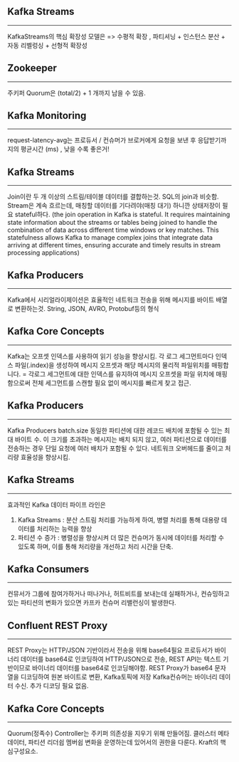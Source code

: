 ## Kafka Streams
___
KafkaStreams의 핵심 확장성 모델은 => 수평적 확장 , 파티셔닝 + 인스턴스 분산 + 자동 리벨렁싱 + 선형적 확장성

## Zookeeper
___
주키퍼 Quorum은 (total/2) + 1 개까지 남을 수 있음. 

## Kafka Monitoring
___
request-latency-avg는 프로듀서 / 컨슈머가 브로커에게 요청을 보낸 후 응답받기까지의 평균시간 (ms) , 낮을 수록 좋은거!

## Kafka Streams
___
Join이란 두 개 이상의 스트림/테이블 데이터를 결합하는것. SQL의 join과 비슷함.
Stream은 계속 흐르는데, 매칭할 데이터를 기다려야(매칭 대기) 하니깐 상태저장이 필요 stateful하다.
(the join operation in Kafka is stateful. It requires maintaining state information about the streams or tables being joined to handle the combination of data 
across different time windows or key matches. This statefulness allows Kafka to manage complex joins that integrate data arriving at different times, 
ensuring accurate and timely results in stream processing applications)

## Kafka Producers
___
Kafka에서 시리얼라이제이션은 효율적인 네트워크 전송을 위해 메시지를 바이트 배열로 변환하는것. String, JSON, AVRO, Protobuf등의 형식

## Kafka Core Concepts
___
Kafka는 오프셋 인덱스를 사용하여 읽기 성능을 향상시킴. 각 로그 세그먼트마다 인덱스 파일(.index)을 생성하여 메시지 오프셋과 해당 메시지의 물리적 파일위치를 매핑합니다.
= 각로그 세그먼트에 대한 인덱스를 유지하여 메시지 오프셋을 파일 위치에 매핑함으로써 전체 세그먼트를 스캔할 필요 없이 메시지를 빠르게 찾고 접근.

## Kafka Producers
___
Kafka Producers batch.size 동일한 파티션에 대한 레코드 배치에 포함될 수 있는 최대 바이트 수. 
이 크기를 초과하는 메시지는 배치 되지 않고, 여러 파티션으로 데이터를 전송하는 경우 단일 요청에 여러 배치가 포함될 수 있다.
네트워크 오버헤드를 줄이고 처리량 효율성을 향상시킴.

## Kafka Streams
___
효과적인 Kafka 데이터 파이프 라인은
1. Kafka Streams : 분산 스트림 처리를 가능하게 하여, 병렬 처리를 통해 대용량 데이터를 처리하는 능력을 향상
2. 파티션 수 증가 : 병렬성을 향상시켜 더 많은 컨슈머가 동시에 데이터를 처리할 수 있도록 하며, 이를 통해 처리량을 개선하고 처리 시간을 단축.

## Kafka Consumers
___
컨뮤서가 그룹에 참여가하거나 떠나거나, 허트비트를 보내는데 실패하거나, 컨슈밍하고있는 파티션의 변화가 있으면 카프카 컨슈머 리밸런싱이 발생한다.

## Confluent REST Proxy
___
REST Proxy는 HTTP/JSON 기반이라서 전송을 위해 base64필요
프로듀서가 바이너리 데이터를 base64로 인코딩하여 HTTP/JSON으로 전송, REST API는 텍스트 기반이므로 바이너리 데이터를 base64로 인코딩해야함.
REST Proxy가 base64 문자열을 디코딩하여 원본 바이트로 변환, Kafka토픽에 저장
Kafka컨슈머는 바이너리 데이터 수신. 추가 디코딩 필요 없음.

## Kafka Core Concepts
___
Quorum(정족수) Controller는 주키퍼 의존성을 지우기 위해 만들어짐. 클러스터 메타데이터, 파티션 리더쉽 멤버쉽 변화을 운영하는데 있어서의 권한을 다룬다.
Kraft의 핵심구성요소.































